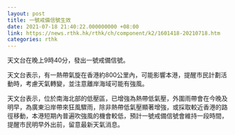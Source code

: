 ```yaml
---
layout: post
title: 一號戒備信號生效
date: 2021-07-18 21:40:22.000000000 +08:00
link: https://news.rthk.hk/rthk/ch/component/k2/1601418-20210718.htm
categories: rthk
---
```


天文台在晚上9時40分，發出一號戒備信號。

天文台表示，有一熱帶氣旋在香港約800公里內，可能影響本港，提醒市民計劃活動時，考慮天氣轉變，並注意離岸海域可能有強風。

天文台表示，位於南海北部的低壓區，已增強為熱帶低氣壓，外圍雨帶會在今晚及明早，為廣東沿岸帶來狂風驟雨，除非熱帶低氣壓顯著增強，或採取較近香港的路徑移動，本港短期內普遍吹強風的機會較低，預計一號戒備信號會維持一段時間，提醒市民明早外出前，留意最新天氣消息。
